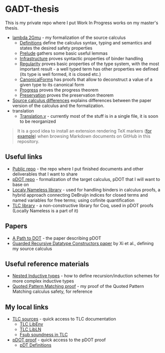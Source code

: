 # GADT-thesis

This is my private repo where I put Work In Progress works on my master's thesis.

- [lambda 2Gmu](./lambda2Gmu/) - my formalization of the source calculus
  - [Definitions](./lambda2Gmu/Definitions.v) define the calculus syntax, typing and semantics and states the desired safety properties
  - [Prelude](./lambda2Gmu/Prelude.v) gathers some basic useful lemmas
  - [Infrastructure](./lambda2Gmu/Infrastructure.v) proves syntactic properties of binder handling
  - [Regularity](./lambda2Gmu/Regularity.v) proves basic properties of the type system, with the most important result - a well typed term has other properties we defined (its type is well formed, it is closed etc.)
  - [CanonicalForms](./lambda2Gmu/CanonicalForms.v) has proofs that allow to deconstruct a value of a given type to its canonical form
  - [Progress](./lambda2Gmu/Progress.v) proves the progress theorem
  - [Preservation](./lambda2Gmu/Preservation.v) proves the preservation theorem
- [Source calculus differences](./notes/source-calculus-differences.md) explains differences between the paper version of the calculus and the formalization.
- translation
  - [Translation.v](./translation/Translation.v) - currently most of the stuff is in a single file, it is soon to be reorganized

> It is a good idea to install an extension rendering TeX markers ([for example](https://chrome.google.com/webstore/detail/tex-all-the-things/cbimabofgmfdkicghcadidpemeenbffn?hl=en)) when browsing Markdown documents on GitHub in this repository.

## Useful links

- [Public repo](https://github.com/radeusgd/pDOT-GADT) - the repo where I put finished documents and other deliverables that I want to share
- [pDOT repo](https://github.com/amaurremi/dot-calculus/tree/master/src/extensions/paths) - formalization of the target calculus, pDOT that I will want to base on
- [Localy Nameless library](https://www.chargueraud.org/softs/ln/) - used for handling binders in calculus proofs, a hybrid approach connecting DeBruijn indices for closed terms and named variables for free terms; using cofinite quantification
- [TLC library](https://www.chargueraud.org/softs/tlc/) - a non-constructive library for Coq, used in pDOT proofs (Locally Nameless is a part of it)

## Papers
- [A Path to DOT](https://arxiv.org/abs/1904.07298) - the paper describing pDOT
- [Guarded Recursive Datatype Constructors paper](http://cs-www.bu.edu/fac/hwxi/academic/papers/popl03.pdf) by Xi et al., defining my source calculus

## Useful reference materials
- [Nested Inductive types](http://adam.chlipala.net/cpdt/html/InductiveTypes.html#lab32) - how to define recursion/induction schemes for more complex inductive types
- [Quoted Pattern Matching proof](https://github.com/radeusgd/QuotedPatternMatchingProof) - my proof of the Quoted Pattern Matching calculus safety, for reference

## My local links
- [TLC sources](~/.opam/system/lib/coq/user-contrib/TLC/) - quick access to TLC documentation
  + [TLC LibEnv](~/.opam/system/lib/coq/user-contrib/TLC/LibEnv.v)
  + [TLC LibLN](~/.opam/system/lib/coq/user-contrib/TLC/LibLN.v)
  + [Fsub soundness in TLC](../CoqLibs/formalmetacoq/ln/Fsub_Soundness.v)
- [pDOT proof](../dot-calculus/src/extensions/paths/) - quick access to the pDOT proof
  + [pDT Definitions](../dot-calculus/src/extensions/paths/Definitions.v)

